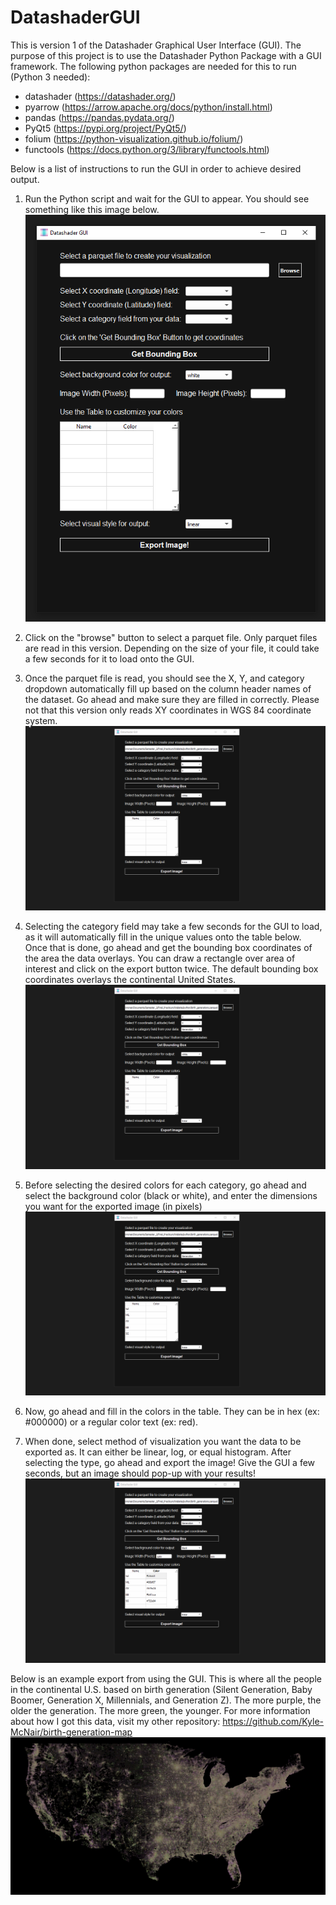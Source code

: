 # DatashaderGUI
This is version 1 of the Datashader Graphical User Interface (GUI). The purpose of this project is to use the Datashader Python Package with a GUI framework. The following python packages are needed for this to run (Python 3 needed):
- datashader (https://datashader.org/)
- pyarrow (https://arrow.apache.org/docs/python/install.html)
- pandas (https://pandas.pydata.org/)
- PyQt5 (https://pypi.org/project/PyQt5/)
- folium (https://python-visualization.github.io/folium/)
- functools (https://docs.python.org/3/library/functools.html)

Below is a list of instructions to run the GUI in order to achieve desired output.

1. Run the Python script and wait for the GUI to appear. You should see something like this image below.
!['GUI Open'](images/GUI.PNG)

2. Click on the "browse" button to select a parquet file. Only parquet files are read in this version. Depending on the size of your file, it could take a few seconds for it to load onto the GUI.

3. Once the parquet file is read, you should see the X, Y, and category dropdown automatically fill up based on the column header names of the dataset. Go ahead and make sure they are filled in correctly. Please not that this version only reads XY coordinates in WGS 84 coordinate system.
!['Select Columns'](gif/SelectXY.gif)

4. Selecting the category field may take a few seconds for the GUI to load, as it will automatically fill in the unique values onto the table below. Once that is done, go ahead and get the bounding box coordinates of the area the data overlays. You can draw a rectangle over area of interest and click on the export button twice. The default bounding box coordinates overlays the continental United States.
!['Get Bounding Box Coordinates'](gif/GetBoundingBox.gif)

5. Before selecting the desired colors for each category, go ahead and select the background color (black or white), and enter the dimensions you want for the exported image (in pixels)
!['Background'](gif/BackgroundandDimensions.gif)

6. Now, go ahead and fill in the colors in the table. They can be in hex (ex: #000000) or a regular color text (ex: red).

7. When done, select method of visualization you want the data to be exported as. It can either be linear, log, or equal histogram. After selecting the type, go ahead and export the image! Give the GUI a few seconds, but an image should pop-up with your results!
!['Export'](gif/Export.gif)

Below is an example export from using the GUI. This is where all the people in the continental U.S. based on birth generation (Silent Generation, Baby Boomer, Generation X, Millennials, and Generation Z). The more purple, the older the generation. The more green, the younger. For more information about how I got this data, visit my other repository: https://github.com/Kyle-McNair/birth-generation-map
!['Example'](export/export.png)
